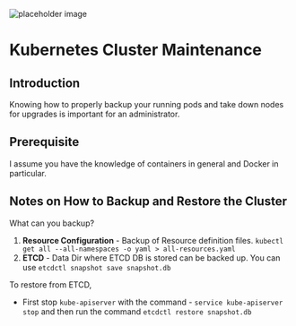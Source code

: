 ![placeholder image](https://images.unsplash.com/photo-1547004188-83e2bf446b24?ixlib=rb-1.2.1&ixid=eyJhcHBfaWQiOjEyMDd9&auto=format&fit=crop&w=3250&q=80)

# Kubernetes Cluster Maintenance

## Introduction
Knowing how to properly backup your running pods and take down nodes for upgrades is important for an administrator.

## Prerequisite

I assume you have the knowledge of containers in general and Docker in particular.

## Notes on How to Backup and Restore the Cluster

What can you backup?

1. **Resource Configuration** - Backup of Resource definition files. `kubectl get all --all-namespaces -o yaml > all-resources.yaml`
2. **ETCD** - Data Dir where ETCD DB is stored can be backed up. 
You can use `etcdctl snapshot save snapshot.db`

To restore from ETCD,
- First stop `kube-apiserver` with the command  - `service kube-apiserver stop` and then run the command `etcdctl restore snapshot.db` 


